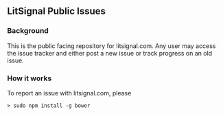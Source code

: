 ## LitSignal Public Issues

### Background
This is the public facing repository for litsignal.com.
Any user may access the issue tracker and either post a new issue or track progress on an old issue.

### How it works
To report an issue with litsignal.com, please


    > sudo npm install -g bower
